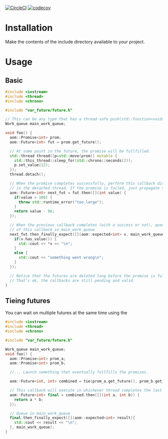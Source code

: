 [![CircleCI](https://circleci.com/gh/FrancoisChabot/variadic_future.svg?style=svg)](https://circleci.com/gh/FrancoisChabot/variadic_future)
[![codecov](https://codecov.io/gh/FrancoisChabot/variadic_future/branch/master/graph/badge.svg)](https://codecov.io/gh/FrancoisChabot/variadic_future)

# Installation

Make the contents of the include directory available to your project.

# Usage

## Basic

```cpp
#include <iostream>
#include <thread>
#include <chrono>

#include "var_future/future.h"

// This can be any type that has a thread-safe push(std::function<void()>); method
Work_queue main_work_queue;

void foo() {
  aom::Promise<int> prom;
  aom::Future<int> fut = prom.get_future();

  // At some point in the future, the promise will be fullfilled.
  std::thread thread([p=std::move(prom)] mutable {
    std::this_thread::sleep_for(std::chrono::seconds(2));
    p.set_value(12);
  });
  thread.detach();

  // When the promise completes successfully, perform this callback directly
  // in the detached thread. If the promise is failed, just propagate the failure.
  aom::Future<int> next_fut = fut.then([](int value) {
    if(value > 100) {
      throw std::runtime_error("too_large");
    }
    return value - 98;
  });

  // When the previous callback completes (with a success or not), queue the execution
  // of this callback in main_work_queue
  next_fut.then_finally_expect([](aom::expected<int> v, main_work_queue) {
    if(v.has_value()) {
      std::cout << *v << "\n";
    }
    else {
      std::cout << "something went wrong\n";
    }
  });

  // Notice that the futures are deleted long before the promise is fullfilled.
  // That's ok, the callbacks are still pending and valid.
}
```

## Tieing futures

You can wait on multiple futures at the same time using the 

```cpp
#include <iostream>
#include <thread>
#include <chrono>

#include "var_future/future.h"

Work_queue main_work_queue;
void foo() {
  aom::Promise<int> prom_a;
  aom::Promise<int> prom_b;

  //... Launch something that eventually fullfills the promises.

  aom::Future<int, int> combined = tie(prom_a.get_future(), prom_b.get_future());

  // This callback will execute in whichever thread completes the last promise.
  aom::Future<int> final = combined.then([](int a, int b)) {
    return a * b;
  });

  // Queue in main_work_queue
  final.then_finally_expect([](aom::expected<int> result){
    std::cout << result << "\n";
  }, main_work_queue);
}
```